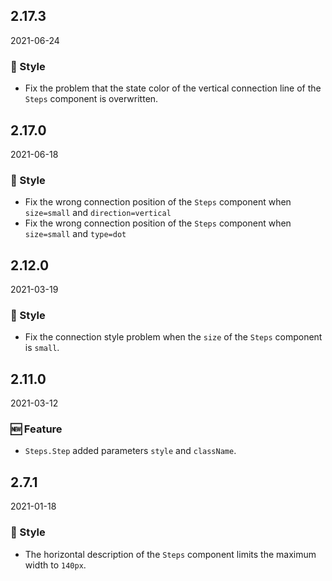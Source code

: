 ## 2.17.3

2021-06-24

### 💅 Style

- Fix the problem that the state color of the vertical connection line of the `Steps` component is overwritten.



## 2.17.0

2021-06-18

### 💅 Style

- Fix the wrong connection position of the `Steps` component when `size=small` and `direction=vertical`
- Fix the wrong connection position of the `Steps` component when `size=small` and `type=dot`



## 2.12.0

2021-03-19

### 💅 Style

- Fix the connection style problem when the `size` of the `Steps` component is `small`.

## 2.11.0

2021-03-12

### 🆕 Feature

- `Steps.Step` added parameters `style` and `className`.

## 2.7.1

2021-01-18

### 💅 Style

- The horizontal description of the `Steps` component limits the maximum width to `140px`.



